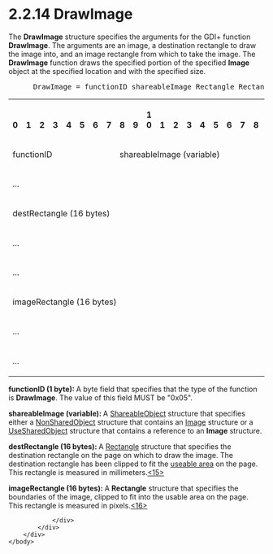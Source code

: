 <html dir="LTR" xmlns:mshelp="http://msdn.microsoft.com/mshelp" xmlns:ddue="http://ddue.schemas.microsoft.com/authoring/2003/5" xmlns:xlink="http://www.w3.org/1999/xlink" xmlns:tool="http://www.microsoft.com/tooltip">
    <head>
        <meta http-equiv="Content-Type" content="text/html; CHARSET=utf-8"></meta>
        <meta name="save" content="history"></meta>
        <title>2.2.14 DrawImage</title>
        <xml>
            <mshelp:toctitle title="2.2.14 DrawImage"></mshelp:toctitle>
            <mshelp:rltitle title="[MS-RGDI]: DrawImage"></mshelp:rltitle>
            <mshelp:keyword index="A" term="75813eb9-9e68-44bc-88de-f383d4715000"></mshelp:keyword>
            <mshelp:attr name="DCSext.ContentType" value="open specification"></mshelp:attr>
            <mshelp:attr name="AssetID" value="75813eb9-9e68-44bc-88de-f383d4715000"></mshelp:attr>
            <mshelp:attr name="TopicType" value="kbRef"></mshelp:attr>
            <mshelp:attr name="DCSext.Title" value="[MS-RGDI]: DrawImage" />
        </xml>
    </head>
    <body>
        <div id="header">
            <h1 class="heading">2.2.14 DrawImage</h1>
        </div>
        <div id="mainSection">
            <div id="mainBody">
                <div id="allHistory" class="saveHistory"></div>
                <div id="sectionSection0" class="section" name="collapseableSection">
                    

<p>The <b>DrawImage</b> structure specifies the arguments for
the GDI+ function <b>DrawImage</b>. The arguments are an image, a destination
rectangle to draw the image into, and an image rectangle from which to take the
image. The <b>DrawImage</b> function draws the specified portion of the specified
<b>Image</b> object at the specified location and with the specified size.</p>

<dl>
<dd>
<div><pre> DrawImage = functionID shareableImage Rectangle Rectangle
</pre></div>
</dd></dl>

<table>
 <tr>
  <th><p><br>0</p></th>
  <th><p><br>1</p></th>
  <th><p><br>2</p></th>
  <th><p><br>3</p></th>
  <th><p><br>4</p></th>
  <th><p><br>5</p></th>
  <th><p><br>6</p></th>
  <th><p><br>7</p></th>
  <th><p><br>8</p></th>
  <th><p><br>9</p></th>
  <th><p>1<br>0</p></th>
  <th><p><br>1</p></th>
  <th><p><br>2</p></th>
  <th><p><br>3</p></th>
  <th><p><br>4</p></th>
  <th><p><br>5</p></th>
  <th><p><br>6</p></th>
  <th><p><br>7</p></th>
  <th><p><br>8</p></th>
  <th><p><br>9</p></th>
  <th><p>2<br>0</p></th>
  <th><p><br>1</p></th>
  <th><p><br>2</p></th>
  <th><p><br>3</p></th>
  <th><p><br>4</p></th>
  <th><p><br>5</p></th>
  <th><p><br>6</p></th>
  <th><p><br>7</p></th>
  <th><p><br>8</p></th>
  <th><p><br>9</p></th>
  <th><p>3<br>0</p></th>
  <th><p><br>1</p></th>
 </tr>
 <tr>
  <td colspan="8">
  <p><span>functionID</span></p>
  </td>
  <td colspan="24">
  <p><span>shareableImage (variable)</span></p>
  </td>
 </tr>
 <tr>
  <td colspan="32">
  <p><span>...</span></p>
  </td>
 </tr>
 <tr>
  <td colspan="32">
  <p><span>destRectangle (16 bytes)</span></p>
  </td>
 </tr>
 <tr>
  <td colspan="32">
  <p><span>...</span></p>
  </td>
 </tr>
 <tr>
  <td colspan="32">
  <p><span>...</span></p>
  </td>
 </tr>
 <tr>
  <td colspan="32">
  <p><span>imageRectangle (16 bytes)</span></p>
  </td>
 </tr>
 <tr>
  <td colspan="32">
  <p><span>...</span></p>
  </td>
 </tr>
 <tr>
  <td colspan="32">
  <p><span>...</span></p>
  </td>
 </tr>
</table>

<p><b>functionID (1 byte): </b>A byte field that
specifies that the type of the function is <b>DrawImage</b>. The value of this
field MUST be &quot;0x05&quot;.</p>

<p><b>shareableImage (variable): </b>A <a href="55aa3259-66cd-4c39-9102-e056659e5a9a.htm">ShareableObject</a> structure
that specifies either a <a href="dfc153fe-8b8a-4e7f-af5f-e5c6dd3ec23c.htm">NonSharedObject</a>
structure that contains an <a href="b56dd4fa-9cc1-4355-9d13-cbd52f9f3b83.htm">Image</a>
structure or a <a href="6778305a-bfce-465d-a67b-2e3836e466ef.htm">UseSharedObject</a>
structure that contains a reference to an <b>Image</b> structure.</p>

<p><b>destRectangle (16 bytes): </b>A <a href="f5178e90-f654-4dd5-a3c8-474475c848be.htm">Rectangle</a> structure that
specifies the destination rectangle on the page on which to draw the image. The
destination rectangle has been clipped to fit the <a href="557e6223-9107-4be3-9f7c-b83beb5d16fc.htm#gt_bbc1126a-0947-45dd-9c73-9ca91752f994">useable area</a> on the page.
This rectangle is measured in millimeters.<a id="Appendix_A_Target_15"></a><a href="5f16d945-e8a0-4cc3-9547-1c8f3e568219.htm#Appendix_A_15" aria-label="Product behavior note 15">&lt;15&gt;</a></p>

<p><b>imageRectangle (16 bytes): </b>A <b>Rectangle</b>
structure that specifies the boundaries of the image, clipped to fit into the
usable area on the page. This rectangle is measured in pixels.<a id="Appendix_A_Target_16"></a><a href="5f16d945-e8a0-4cc3-9547-1c8f3e568219.htm#Appendix_A_16" aria-label="Product behavior note 16">&lt;16&gt;</a></p>


                </div>
            </div>
        </div>
    </body>
</html>